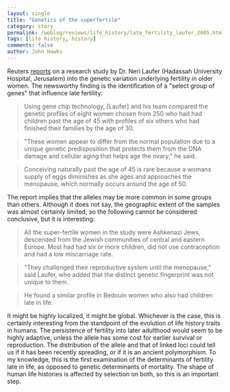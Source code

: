```yaml
---
layout: single 
title: "Genetics of the superfertile" 
category: story
permalink: /weblog/reviews/life_history/late_fertility_laufer_2005.html
tags: [life history, history] 
comments: false 
author: John Hawks 
---
```



<p>
Reuters <a href="http://www.msnbc.msn.com/id/8302342/">reports</a> on a research study by Dr. Neri Laufer (Hadassah University Hospital, Jerusalem) into the genetic variation underlying fertility in older women. The newsworthy finding is the identification of a "select group of genes" that influence late fertility: 
</p>

<blockquote>Using gene chip technology, [Laufer] and his team compared the genetic profiles of eight women chosen from 250 who had had children past the age of 45 with profiles of six others who had finished their families by the age of 30.</blockquote>

<blockquote>"These women appear to differ from the normal population due to a unique genetic predisposition that protects them from the DNA damage and cellular aging that helps age the ovary," he said.</blockquote>

<blockquote>Conceiving naturally past the age of 45 is rare because a womans supply of eggs diminishes as she ages and approaches the menopause, which normally occurs around the age of 50.</blockquote>

<p>
The report implies that the alleles may be more common in some groups than others. Although it does not say, the geographic extent of the samples was almost certainly limited, so the following cannot be considered conclusive, but it is interesting:
</p>

<blockquote>All the super-fertile women in the study were Ashkenazi Jews, descended from the Jewish communities of central and eastern Europe. Most had had six or more children, did not use contraception and had a low miscarriage rate.</blockquote>

<blockquote>"They challenged their reproductive system until the menopause," said Laufer, who added that the distinct genetic fingerprint was not unique to them.</blockquote>

<blockquote>He found a similar profile in Bedouin women who also had children late in life.</blockquote>

<p>
It might be highly localized, it might be global. Whichever is the case, this is certainly interesting from the standpoint of the evolution of life history traits in humans. The persistence of fertility into later adulthood would seem to be highly adaptive, unless the allele has some cost for earlier survival or reproduction. The distribution of the allele and that of linked loci could tell us if it has been recently spreading, or if it is an ancient polymorphism. To my knowledge, this is the first examination of the determinants of fertility late in life, as opposed to genetic determinants of mortality. The shape of human life histories is affected by selection on both, so this is an important step. 
</p>

